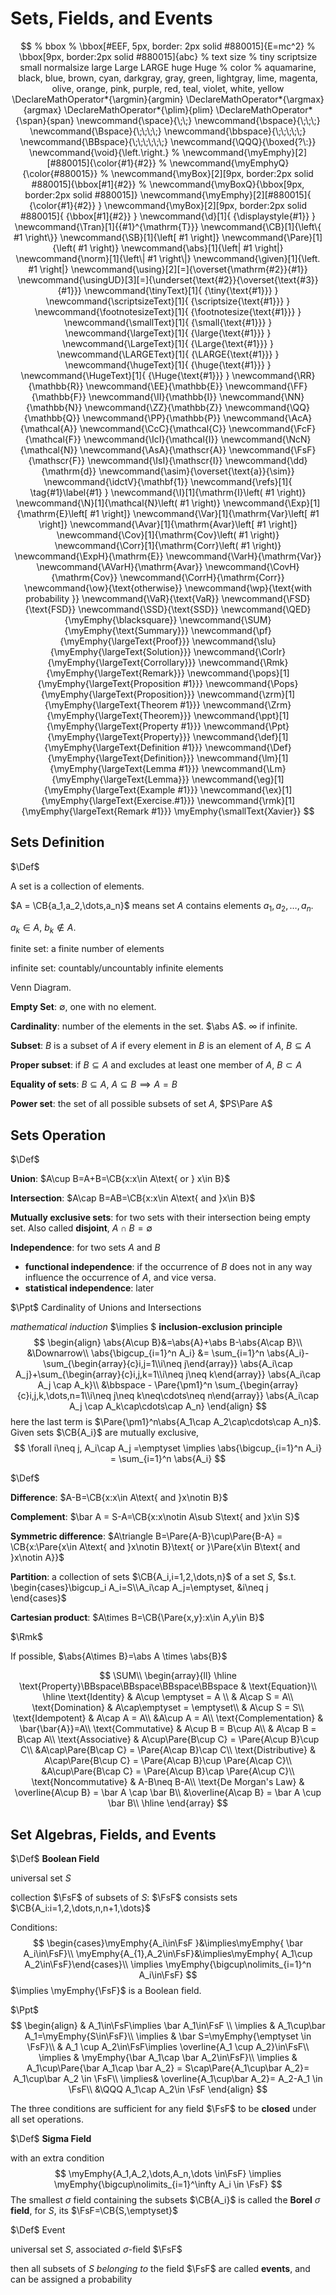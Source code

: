 # Sets, Fields, and Events

$$
% bbox
% \bbox[#EEF, 5px, border: 2px solid #880015]{E=mc^2}
% \bbox[9px, border:2px solid #880015]{abc}
% text size
% tiny scriptsize small normalsize large Large LARGE huge Huge
% color
% aquamarine, black, blue, brown, cyan, darkgray, gray, green, lightgray, lime, magenta, olive, orange, pink, purple, red, teal, violet, white, yellow
\DeclareMathOperator*{\argmin}{argmin}
\DeclareMathOperator*{\argmax}{argmax}
\DeclareMathOperator*{\plim}{plim}
\DeclareMathOperator*{\span}{span}
\newcommand{\space}{\;\;}
\newcommand{\bspace}{\;\;\;}
\newcommand{\Bspace}{\;\;\;\;}
\newcommand{\bbspace}{\;\;\;\;\;}
\newcommand{\BBspace}{\;\;\;\;\;\;}
\newcommand{\QQQ}{\boxed{?\:}}
\newcommand{\void}{\left.\right.}
% \newcommand{\myEmphy}[2][#880015]{\color{#1}{#2}}
% \newcommand{\myEmphyQ}{\color{#880015}}
% \newcommand{\myBox}[2][9px, border:2px solid #880015]{\bbox[#1]{#2}}
% \newcommand{\myBoxQ}{\bbox[9px, border:2px solid #880015]}
\newcommand{\myEmphy}[2][#880015]{ {\color{#1}{#2}} }
\newcommand{\myBox}[2][9px, border:2px solid #880015]{ {\bbox[#1]{#2}} }
\newcommand{\d}[1]{ {\displaystyle{#1}} }
\newcommand{\Tran}[1]{{#1}^{\mathrm{T}}}
\newcommand{\CB}[1]{\left\{ #1 \right\}}
\newcommand{\SB}[1]{\left[ #1 \right]}
\newcommand{\Pare}[1]{\left( #1 \right)}
\newcommand{\abs}[1]{\left| #1 \right|}
\newcommand{\norm}[1]{\left\| #1 \right\|}
\newcommand{\given}[1]{\left. #1 \right|}
\newcommand{\using}[2][=]{\overset{\mathrm{#2}}{#1}}
\newcommand{\usingUD}[3][=]{\underset{\text{#2}}{\overset{\text{#3}}{#1}}}
\newcommand{\tinyText}[1]{ {\tiny{\text{#1}}} }
\newcommand{\scriptsizeText}[1]{ {\scriptsize{\text{#1}}} }
\newcommand{\footnotesizeText}[1]{ {\footnotesize{\text{#1}}} }
\newcommand{\smallText}[1]{ {\small{\text{#1}}} }
\newcommand{\largeText}[1]{ {\large{\text{#1}}} }
\newcommand{\LargeText}[1]{ {\Large{\text{#1}}} }
\newcommand{\LARGEText}[1]{ {\LARGE{\text{#1}}} }
\newcommand{\hugeText}[1]{ {\huge{\text{#1}}} }
\newcommand{\HugeText}[1]{ {\Huge{\text{#1}}} }
\newcommand{\RR}{\mathbb{R}}
\newcommand{\EE}{\mathbb{E}}
\newcommand{\FF}{\mathbb{F}}
\newcommand{\II}{\mathbb{I}}
\newcommand{\NN}{\mathbb{N}}
\newcommand{\ZZ}{\mathbb{Z}}
\newcommand{\QQ}{\mathbb{Q}}
\newcommand{\PP}{\mathbb{P}}
\newcommand{\AcA}{\mathcal{A}}
\newcommand{\CcC}{\mathcal{C}}
\newcommand{\FcF}{\mathcal{F}}
\newcommand{\IcI}{\mathcal{I}}
\newcommand{\NcN}{\mathcal{N}}
\newcommand{\AsA}{\mathscr{A}}
\newcommand{\FsF}{\mathscr{F}}
\newcommand{\IsI}{\mathscr{I}}
\newcommand{\dd}{\mathrm{d}}
\newcommand{\asim}{\overset{\text{a}}{\sim}}
\newcommand{\idctV}{\mathbf{1}}
\newcommand{\refs}[1]{ \tag{#1}\label{#1} }
\newcommand{\I}[1]{\mathrm{I}\left( #1 \right)}
\newcommand{\N}[1]{\mathcal{N}\left( #1 \right)}
\newcommand{\Exp}[1]{\mathrm{E}\left[ #1 \right]}
\newcommand{\Var}[1]{\mathrm{Var}\left[ #1 \right]}
\newcommand{\Avar}[1]{\mathrm{Avar}\left[ #1 \right]}
\newcommand{\Cov}[1]{\mathrm{Cov}\left( #1 \right)}
\newcommand{\Corr}[1]{\mathrm{Corr}\left( #1 \right)}
\newcommand{\ExpH}{\mathrm{E}}
\newcommand{\VarH}{\mathrm{Var}}
\newcommand{\AVarH}{\mathrm{Avar}}
\newcommand{\CovH}{\mathrm{Cov}}
\newcommand{\CorrH}{\mathrm{Corr}}
\newcommand{\ow}{\text{otherwise}}
\newcommand{\wp}{\text{with probability }}
\newcommand{\VaR}{\text{VaR}}
\newcommand{\FSD}{\text{FSD}}
\newcommand{\SSD}{\text{SSD}}
\newcommand{\QED}{\myEmphy{\blacksquare}}
\newcommand{\SUM}{\myEmphy{\text{Summary}}}
\newcommand{\pf}{\myEmphy{\largeText{Proof}}}
\newcommand{\slu}{\myEmphy{\largeText{Solution}}}
\newcommand{\Corlr}{\myEmphy{\largeText{Corrollary}}}
\newcommand{\Rmk}{\myEmphy{\largeText{Remark}}}
\newcommand{\pops}[1]{\myEmphy{\largeText{Proposition #1}}}
\newcommand{\Pops}{\myEmphy{\largeText{Proposition}}}
\newcommand{\zrm}[1]{\myEmphy{\largeText{Theorem #1}}}
\newcommand{\Zrm}{\myEmphy{\largeText{Theorem}}}
\newcommand{\ppt}[1]{\myEmphy{\largeText{Property #1}}}
\newcommand{\Ppt}{\myEmphy{\largeText{Property}}}
\newcommand{\def}[1]{\myEmphy{\largeText{Definition #1}}}
\newcommand{\Def}{\myEmphy{\largeText{Definition}}}
\newcommand{\lm}[1]{\myEmphy{\largeText{Lemma #1}}}
\newcommand{\Lm}{\myEmphy{\largeText{Lemma}}}
\newcommand{\eg}[1]{\myEmphy{\largeText{Example #1}}}
\newcommand{\ex}[1]{\myEmphy{\largeText{Exercise.#1}}}
\newcommand{\rmk}[1]{\myEmphy{\largeText{Remark #1}}}
\myEmphy{\smallText{Xavier}}
$$



## Sets Definition

$\Def$

A set is a collection of elements.

$A = \CB{a_1,a_2,\dots,a_n}$ means set $A$ contains elements $a_1,a_2,\dots,a_n$.

$a_k\in A$, $b_k\notin A$.

finite set: a finite number of elements

infinite set: countably/uncountably infinite elements 

Venn Diagram.

**Empty Set**: $\emptyset$, one with no element.

**Cardinality**: number of the elements in the set. $\abs A$. $\infty$ if infinite.

**Subset**: $B$ is a subset of $A$ if every element in $B$ is an element of $A$, $B\subseteq A$

**Proper subset**: if $B\subseteq A$ and excludes at least one member of $A$, $B\subset A$

**Equality of sets**: $B\subseteq A$, $A\subseteq B \implies A=B$

**Power set**: the set of all possible subsets of set $A$, $PS\Pare A$



## Sets Operation

$\Def$

**Union**: $A\cup B=A+B=\CB{x:x\in A\text{ or } x\in B}$

**Intersection**: $A\cap B=AB=\CB{x:x\in A\text{ and }x\in B}$

**Mutually exclusive sets**: for two sets with their intersection being empty set. Also called **disjoint**, $A\cap B=\emptyset$

**Independence**: for two sets $A$ and $B$

- **functional independence**: if the occurrence of $B$ does not in any way influence the occurrence of $A$, and vice versa.
- **statistical independence**: later



$\Ppt$ Cardinality of Unions and Intersections

*mathematical induction* $\implies $ **inclusion-exclusion principle** 
$$
\begin{align}
\abs{A\cup B}&=\abs{A}+\abs B-\abs{A\cap B}\\
&\Downarrow\\
\abs{\bigcup_{i=1}^n A_i} &= \sum_{i=1}^n \abs{A_i}-\sum_{\begin{array}{c}i,j=1\\i\neq j\end{array}} \abs{A_i\cap A_j}+\sum_{\begin{array}{c}i,j,k=1\\i\neq j\neq k\end{array}} \abs{A_i\cap A_j \cap A_k}\\
&\bbspace - \Pare{\pm1}^n \sum_{\begin{array}{c}i,j,k,\dots,n=1\\i\neq j\neq k\neq\cdots\neq n\end{array}} \abs{A_i\cap A_j \cap A_k\cap\cdots\cap A_n}
\end{align}
$$
here the last term is $\Pare{\pm1}^n\abs{A_1\cap A_2\cap\cdots\cap A_n}$. Given sets $\CB{A_i}$ are mutually exclusive,
$$
\forall i\neq j, A_i\cap A_j =\emptyset \implies \abs{\bigcup_{i=1}^n A_i} = \sum_{i=1}^n \abs{A_i}
$$


$\Def$

**Difference**: $A-B=\CB{x:x\in A\text{ and }x\notin B}$

**Complement**: $\bar A = S-A=\CB{x:x\notin A\sub S\text{ and }x\in S}$

**Symmetric difference**: $A\triangle B=\Pare{A-B}\cup\Pare{B-A} = \CB{x:\Pare{x\in A\text{ and }x\notin B}\text{ or }\Pare{x\in B\text{ and }x\notin A}}$

**Partition**: a collection of sets $\CB{A_i,i=1,2,\dots,n}$ of a set $S$, $s.t. \begin{cases}\bigcup_i A_i=S\\A_i\cap A_j=\emptyset, &i\neq j \end{cases}$

**Cartesian product**: $A\times B=\CB{\Pare{x,y}:x\in A,y\in B}$

$\Rmk$

If possible, $\abs{A\times B}=\abs A \times \abs{B}$


$$
\SUM\\
\begin{array}{ll}
\hline
\text{Property}\BBspace\BBspace\BBspace\BBspace & \text{Equation}\\ \hline
\text{Identity} & A\cup \emptyset = A \\
& A\cap S = A\\
\text{Domination} & A\cap\emptyset = \emptyset\\
& A\cup S = S\\
\text{Idempotent} & A\cap A = A\\
&A\cup A = A\\
\text{Complementation} & \bar{\bar{A}}=A\\
\text{Commutative} & A\cup B = B\cup A\\
& A\cap B = B\cap A\\
\text{Associative} & A\cup\Pare{B\cup C} = \Pare{A\cup B}\cup C\\
&A\cap\Pare{B\cap C} = \Pare{A\cap B}\cap C\\
\text{Distributive} & A\cap\Pare{B\cup C} = \Pare{A\cap B}\cup \Pare{A\cap C}\\
&A\cup\Pare{B\cap C} = \Pare{A\cup B}\cap \Pare{A\cup C}\\
\text{Noncommutative} & A-B\neq B-A\\
\text{De Morgan's Law} & \overline{A\cup B} = \bar A \cap \bar B\\
&\overline{A\cap B} = \bar A \cup \bar B\\
\hline
\end{array}
$$


## Set Algebras, Fields, and Events

$\Def$ **Boolean Field**

universal set $S$

collection $\FsF$ of subsets of $S$: $\FsF$ consists sets $\CB{A_i:i=1,2,\dots,n,n+1,\dots}$

Conditions:
$$
\begin{cases}\myEmphy{A_i\in\FsF }&\implies\myEmphy{ \bar A_i\in\FsF}\\ \myEmphy{A_{1},A_2\in\FsF}&\implies\myEmphy{ A_1\cup A_2\in\FsF}\end{cases}\\
\implies \myEmphy{\bigcup\nolimits_{i=1}^n A_i\in\FsF}
$$
$\implies \myEmphy{\FsF}$ is a Boolean field.

$\Ppt$
$$
\begin{align}
& A_1\in\FsF\implies \bar A_1\in\FsF \\
\implies & A_1\cup\bar A_1=\myEmphy{S\in\FsF}\\
\implies & \bar S=\myEmphy{\emptyset \in \FsF}\\
& A_1 \cup A_2\in\FsF\implies \overline{A_1 \cup A_2}\in\FsF\\
\implies & \myEmphy{\bar A_1\cap \bar A_2\in\FsF}\\
\implies &  A_1\cup\Pare{\bar A_1\cap \bar A_2} = S\cap\Pare{A_1\cup\bar A_2}= A_1\cup\bar A_2 \in \FsF\\
\implies& \overline{A_1\cup\bar A_2}= A_2-A_1 \in \FsF\\
&\QQQ A_1\cap A_2\in \FsF
\end{align}
$$

The three conditions are sufficient for any field $\FsF$ to be **closed** under all set operations.

$\Def$ **Sigma Field**

with an extra condition
$$
\myEmphy{A_1,A_2,\dots,A_n,\dots \in\FsF} \implies \myEmphy{\bigcup\nolimits_{i=1}^\infty A_i \in \FsF}
$$
The smallest $\sigma$ field containing the subsets $\CB{A_i}$ is called the **Borel** $\sigma$ **field**, for $S$, its $\FsF=\CB{S,\emptyset}$

$\Def$ Event

universal set $S$, associated $\sigma$-field $\FsF$

then all subsets of $S$ *belonging to* the field $\FsF$ are called **events**, and can be assigned a probability





